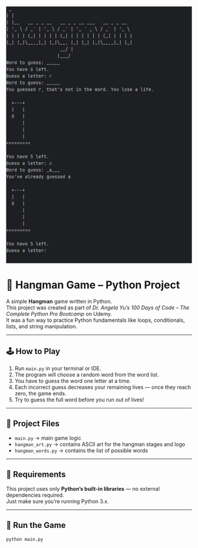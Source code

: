 ![Hangman Preview](hangman_preview.png)
# 🎯 Hangman Game – Python Project

A simple **Hangman** game written in Python.  
This project was created as part of *Dr. Angela Yu’s 100 Days of Code – The Complete Python Pro Bootcamp* on Udemy.  
It was a fun way to practice Python fundamentals like loops, conditionals, lists, and string manipulation.

---

## 🕹️ How to Play
1. Run `main.py` in your terminal or IDE.  
2. The program will choose a random word from the word list.  
3. You have to guess the word one letter at a time.  
4. Each incorrect guess decreases your remaining lives — once they reach zero, the game ends.  
5. Try to guess the full word before you run out of lives!

---

## 📂 Project Files
- `main.py` → main game logic  
- `hangman_art.py` → contains ASCII art for the hangman stages and logo  
- `hangman_words.py` → contains the list of possible words  

---

## 🧰 Requirements
This project uses only **Python’s built-in libraries** — no external dependencies required.  
Just make sure you’re running Python 3.x.

---

## 🚀 Run the Game
```bash
python main.py


